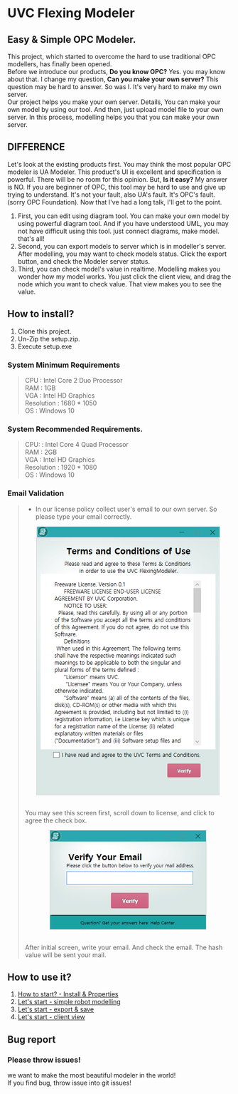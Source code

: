 # UVC Flexing Modeler
## Easy & Simple OPC Modeler.
  This project, which started to overcome the hard to use traditional OPC modellers, has finally been opened.  
  Before we introduce our products, <b>Do you know OPC?</b> Yes. you may know about that. I change my question, <b>Can you make your own server?</b> This question may be hard to answer. So was I. It's very hard to make my own server.  
  Our project helps you make your own server. Details, You can make your own model by using our tool. And then, just upload model file to your own server. In this process, modelling helps you that you can make your own server.  
  
## DIFFERENCE
  Let's look at the existing products first. You may think the most popular OPC modeler is UA Modeler. This product's UI is excellent and specification is powerful. There will be no room for this opinion. But, <b>Is it easy?</b> My answer is NO. If you are beginner of OPC, this tool may be hard to use and give up trying to understand. It's not your fault, also UA's fault. It's OPC's fault. (sorry OPC Foundation). Now that I've had a long talk, I'll get to the point.  
  
1. First, you can edit using diagram tool.
  You can make your own model by using powerful diagram tool. And if you have understood UML, you may not have difficult using this tool. just connect diagrams, make model. that's all!
2. Second, you can export models to server which is in modeller's server.
  After modelling, you may want to check models status. Click the export button, and check the Modeler server status. 
3. Third, you can check model's value in realtime.
  Modelling makes you wonder how my model works. You just click the client view, and drag the node which you want to check value. That view makes you to see the value.

## How to install?
1. Clone this project.
2. Un-Zip the setup.zip.
3. Execute setup.exe

### System Minimum Requirements
> CPU : Intel Core 2 Duo Processor  
> RAM : 1GB  
> VGA : Intel HD Graphics  
> Resolution : 1680 * 1050  
> OS : Windows 10  

### System Recommended Requirements.
> CPU: : Intel Core 4 Quad Processor  
> RAM : 2GB  
> VGA : Intel HD Graphics  
> Resolution : 1920 * 1080  
> OS : Windows 10  

### Email Validation
> * In our license policy collect user's email to our own server. So please type your email correctly.  <br>
> <p align="center"><img align="center" src="/images/initial-screen.png"></p><br>   
> You may see this screen first, scroll down to license, and click to agree the check box.  <br>  
> <p align="center"><img align="center" src="/images/email-verify-screen.png"></p><br>  
> After initial screen, write your email. And check the email. The hash value will be sent your mail. <br>   


## How to use it?
1. [How to start? - Install & Properties](https://www.youtube.com/watch?v=AY4uXtxAfig)
2. [Let's start - simple robot modelling](https://www.youtube.com/watch?v=wGuSE0cgBT4)
3. [Let's start - export & save](https://www.youtube.com/watch?v=50dZb-ifc0A)
4. [Let's start - client view](https://www.youtube.com/watch?v=50dZb-ifc0A)

## Bug report
### Please throw issues!
   we want to make the most beautiful modeler in the world!  
   If you find bug, throw issue into git issues!  
   
